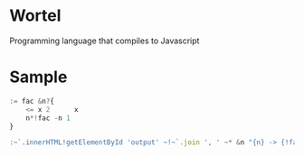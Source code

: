 Wortel
======

Programming language that compiles to Javascript

# Sample
```javascript
:= fac &n?{
	<= x 2 		x
	n*!fac -n 1
}

:~`.innerHTML!getElementById 'output' ~!~`.join ', ' ~* &n "{n} -> {!fac n}" @to 10
```
